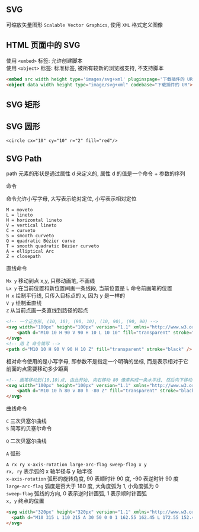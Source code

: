 ## SVG

可缩放矢量图形 `Scalable Vector Graphics`, 使用 `XML` 格式定义图像  

## HTML 页面中的 SVG

使用 `<embed>` 标签: 允许创建脚本  
使用 `<object>` 标签: 标准标签, 被所有较新的浏览器支持, 不支持脚本  

```html
<embed src width height type='images/svg+xml' pluginspage='下载插件的 URL'>
<object data width height type="image/svg+xml" codebase="下载插件的 UR">
```

## SVG 矩形

## SVG 圆形

`<circle cx="10" cy="10" r="2" fill="red"/>`

## SVG Path

path 元素的形状是通过属性 d 来定义的, 属性 d 的值是一个命令 + 参数的序列

命令

命令允许小写字母, 大写表示绝对定位, 小写表示相对定位

	M = moveto
	L = lineto
	H = horizontal lineto
	V = vertical lineto
	C = curveto
	S = smooth curveto
	Q = quadratic Bézier curve
	T = smooth quadratic Bézier curveto
	A = elliptical Arc
	Z = closepath

直线命令

`Mx y` 移动到点 x,y, 只移动画笔, 不画线  
`Lx y` 在当前位置和新位置间画一条线段, 当前位置是 L 命令前画笔的位置    
`H x` 绘制平行线, 只传入目标点的 x, 因为 y 是一样的  
`V y` 绘制垂直线  
`Z` 从当前点画一条直线到路径的起点  

```html
<!-- 一个正方形, (10, 10), (90, 10), (10, 90), (90, 90) -->
<svg width="100px" height="100px" version="1.1" xmlns="http://www.w3.org/2000/svg">
    <path d="M10 10 H 90 V 90 H 10 L 10 10" fill="transparent" stroke="black" /> 
</svg>
<!-- 用 Z 命令简写 -->
<path d="M10 10 H 90 V 90 H 10 Z" fill="transparent" stroke="black" />
```

相对命令使用的是小写字母, 即参数不是指定一个明确的坐标, 而是表示相对于它前面的点需要移动多少距离  

```html
<!-- 画笔移动到(10,10)点, 由此开始, 向右移动 80 像素构成一条水平线, 然后向下移动 80 像素, 然后向左移动80像素, 最后再回到起点 -->
<svg width="100px" height="100px" version="1.1" xmlns="http://www.w3.org/2000/svg">
	<path d="M10 10 h 80 v 80 h -80 Z" fill="transparent" stroke="black" />
</svg>
```

曲线命令

`C` 三次贝塞尔曲线  
`S` 简写的贝塞尔命令  

`Q` 二次贝塞尔曲线

`A` 弧形

`A rx ry x-axis-rotation large-arc-flag sweep-flag x y`  
`rx, ry` 表示弧的 x 轴半径与 y 轴半径  
`x-axis-rotation` 弧形的旋转角度, 90 表顺时针 90 度, -90 表逆时针 90 度  
`large-arc-flag` 弧度是否大于 180 度, 大角度弧为 1, 小角度弧为 0  
`sweep-flag` 弧线的方向, 0 表示逆时针画弧, 1 表示顺时针画弧  
`x, y` 终点的位置  

```html
<svg width="320px" height="320px" version="1.1" xmlns="http://www.w3.org/2000/svg">
  <path d="M10 315 L 110 215 A 30 50 0 0 1 162.55 162.45 L 172.55 152.45 A 30 50 -45 0 1 215.1 109.9 L 315 10" stroke="black" fill="green" stroke-width="2" fill-opacity="0.5"/>
</svg>
```